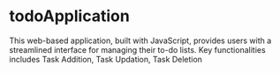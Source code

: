 # todoApplication
This web-based application, built with JavaScript, provides users with a streamlined interface for managing their to-do lists. Key functionalities includes Task Addition, Task Updation, Task Deletion

